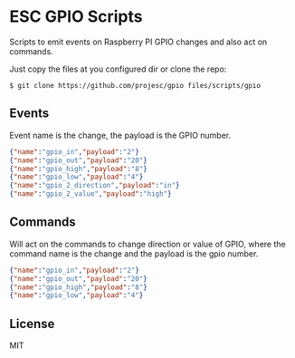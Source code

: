 # ESC GPIO Scripts

Scripts to emit events on Raspberry PI GPIO changes and also act on commands.

Just copy the files at you configured dir or clone the repo:

    $ git clone https://github.com/projesc/gpio files/scripts/gpio

## Events

Event name is the change, the payload is the GPIO number.

```json
{"name":"gpio_in","payload":"2"}
{"name":"gpio_out","payload":"20"}
{"name":"gpio_high","payload":"8"}
{"name":"gpio_low","payload":"4"}
{"name":"gpio_2_direction","payload":"in"}
{"name":"gpio_2_value","payload":"high"}
```

## Commands

Will act on the commands to change direction or value of GPIO, where the command name is the change and the payload is the gpio number.

```json
{"name":"gpio_in","payload":"2"}
{"name":"gpio_out","payload":"20"}
{"name":"gpio_high","payload":"8"}
{"name":"gpio_low","payload":"4"}
```

## License

MIT

